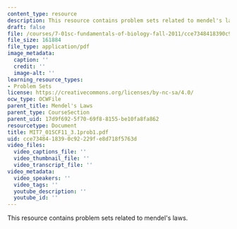 ```yaml
---
content_type: resource
description: This resource contains problem sets related to mendel's laws.
draft: false
file: /courses/7-01sc-fundamentals-of-biology-fall-2011/cce7348418390c92229fe8d718f5763d_MIT7_01SCF11_3.1prob1.pdf
file_size: 161884
file_type: application/pdf
image_metadata:
  caption: ''
  credit: ''
  image-alt: ''
learning_resource_types:
- Problem Sets
license: https://creativecommons.org/licenses/by-nc-sa/4.0/
ocw_type: OCWFile
parent_title: Mendel's Laws
parent_type: CourseSection
parent_uid: 17d9f692-5f70-69f8-8155-be10fa8fa862
resourcetype: Document
title: MIT7_01SCF11_3.1prob1.pdf
uid: cce73484-1839-0c92-229f-e8d718f5763d
video_files:
  video_captions_file: ''
  video_thumbnail_file: ''
  video_transcript_file: ''
video_metadata:
  video_speakers: ''
  video_tags: ''
  youtube_description: ''
  youtube_id: ''
---
```

This resource contains problem sets related to mendel's laws.